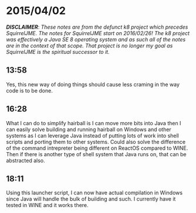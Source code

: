# 2015/04/02

***DISCLAIMER***: _These notes are from the defunct k8 project which_
_precedes SquirrelJME. The notes for SquirrelJME start on 2016/02/26!_
_The k8 project was effectively a Java SE 8 operating system and as such_
_all of the notes are in the context of that scope. That project is no_
_longer my goal as SquirrelJME is the spiritual successor to it._

## 13:58

Yes, this new way of doing things should cause less craming in the way code is
to be done.

## 16:28

What I can do to simplify hairball is I can move more bits into Java then I
can easily solve building and running hairball on Windows and other systems as
I can leverage Java instead of putting lots of work into shell scripts and
porting them to other systems. Could also solve the difference of the command
intrepreter being different on ReactOS compared to WINE. Then if there is
another type of shell system that Java runs on, that can be abstracted also.

## 18:11

Using this launcher script, I can now have actual compilation in Windows since
Java will handle the bulk of building and such. I currently have it tested in
WINE and it works there.

